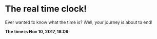 # The real time clock!

Ever wanted to know what the time is? Well, your journey is about to end!

**The time is Nov 10, 2017, 18:09**